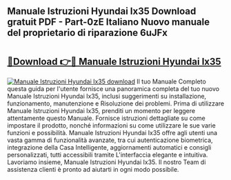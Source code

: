 ## Manuale Istruzioni Hyundai Ix35 Download gratuit PDF - Part-0zE Italiano Nuovo manuale del proprietario di riparazione 6uJFx

# <h2><a href="http://dfdontn.blite.top/?on=Manuale+Istruzioni+Hyundai+Ix35">🔗Download 👉🔴 Manuale Istruzioni Hyundai Ix35</a></h2>

[![Manuale Istruzioni Hyundai Ix35 download](https://i.imgur.com/lujVjoI.png)](http://dfdontn.blite.top/?on=Manuale+Istruzioni+Hyundai+Ix35)
Il tuo Manuale Completo questa guida per l'utente fornisce una panoramica completa del tuo nuovo Manuale Istruzioni Hyundai Ix35, inclusi suggerimenti su installazione, funzionamento, manutenzione e Risoluzione dei problemi. Prima di utilizzare Manuale Istruzioni Hyundai Ix35, prenditi un momento per leggere attentamente questo Manuale. Fornisce istruzioni dettagliate su come impostare il prodotto, nonché informazioni su come utilizzare le sue varie funzioni e possibilità. Manuale Istruzioni Hyundai Ix35 offre agli utenti una vasta gamma di funzionalità avanzate, tra cui autenticazione biometrica, integrazione della Casa Intelligente, aggiornamenti automatici e consigli personalizzati, tutti accessibili tramite L'interfaccia elegante e intuitiva. Lavoriamo insieme, Manuale Istruzioni Hyundai Ix35. Il nostro Team di assistenza clienti è pronto ad aiutarti in ogni modo possibile.
